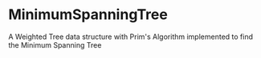 # MinimumSpanningTree
A Weighted Tree data structure with Prim's Algorithm implemented to find the Minimum Spanning Tree
